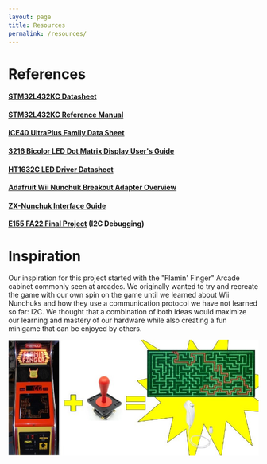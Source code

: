 ```yaml
---
layout: page
title: Resources
permalink: /resources/
---
```


# References

#### [STM32L432KC Datasheet](https://drive.google.com/file/d/1lt9dMcw5_KGTgFIUFll3cbUeepcjudmV/view?usp=drive_link)
#### [STM32L432KC Reference Manual](https://drive.google.com/file/d/1sSsco4AL68UDrbw2-cfElY9wDq4Fmmgy/view?usp=drive_link)
#### [iCE40 UltraPlus Family Data Sheet](https://drive.google.com/file/d/1oY3X3ZyxYd96FccKzB5_VyIpnfHbVG4E/view?usp=drive_link)
#### [3216 Bicolor LED Dot Matrix Display User's Guide](https://drive.google.com/file/d/1Tr6QzXECF0SneNEENkKb3M3L3axbFHRM/view?usp=drive_link)
#### [HT1632C LED Driver Datasheet](https://drive.google.com/file/d/1KMkgFuFapqETFAcILs0gDJqJj0970RoH/view?usp=drive_link)
#### [Adafruit Wii Nunchuk Breakout Adapter Overview](https://learn.adafruit.com/adafruit-wii-nunchuck-breakout-adapter/overview)
#### [ZX-Nunchuk Interface Guide](https://drive.google.com/file/d/1fMQi2aDFS5WbUuvpZGzMRSUh8n95fz_P/view?usp=drive_link)
#### [E155 FA22 Final Project](https://github.com/magpyed/E155-FA22-Final-Project/tree/main) (I2C Debugging)

# Inspiration
Our inspiration for this project started with the "Flamin' Finger" Arcade cabinet commonly seen at arcades. We originally wanted to try and recreate the game with our own spin on the game until we learned about Wii Nunchuks and how they use a communication protocol we have not learned so far: I2C. We thought that a combination of both ideas would maximize our learning and mastery of our hardware while also creating a fun minigame that can be enjoyed by others.
<div style="text-align: left">
  <img src="./assets/img/Inspiration.jpeg" alt="logo" width="800" />
</div>
